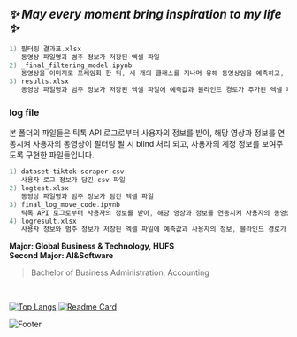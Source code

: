 ## *✨ May every moment bring inspiration to my life ✨* <br>

<!--
**InKyungWoo/InKyungWoo** is a ✨ _special_ ✨ repository because its `README.md` (this file) appears on your GitHub profile.

Here are some ideas to get you started:

- 🔭 I’m currently working on ...
- 🌱 I’m currently learning ...
- 👯 I’m looking to collaborate on ...
- 🤔 I’m looking for help with ...
- 💬 Ask me about ...
- 📫 How to reach me: ...
- 😄 Pronouns: ...
- ⚡ Fun fact: ...
-->



```kotlin
1) 필터링 결과표.xlsx  
   동영상 파일명과 범주 정보가 저장된 엑셀 파일
2) _final_filtering_model.ipynb  
   동영상을 이미지로 프레임화 한 뒤, 세 개의 클래스를 지나며 유해 동영상임을 예측하고, 필터링 될 시 blind 처리 돤 후 예측 결과와 blind 경로를 보여주는 최종 필터링 코드
3) results.xlsx  
   동영상 파일명과 범주 정보가 저장된 엑셀 파일에 예측값과 블라인드 경로가 추가된 엑셀 파일
```

### log file
본 폴더의 파일들은 틱톡 API 로그로부터 사용자의 정보를 받아, 해당 영상과 정보를 연동시켜 사용자의 동영상이 필터링 될 시 blind 처리 되고, 사용자의 계정 정보를 보여주도록 구현한 파일들입니다. 
```kotlin
1) dataset-tiktok-scraper.csv     
   사용자 로그 정보가 담긴 csv 파일   
2) logtest.xlsx  
   동영상 파일명과 범주 정보가 담긴 엑셀 파일
3) final_log_move_code.ipynb  
   틱톡 API 로그로부터 사용자의 정보를 받아, 해당 영상과 정보를 연동시켜 사용자의 동영상이 필터링 될 시 blind 처리 되고, 사용자의 계정 정보를 보여주는 최종 필터링 코드
4) logresult.xlsx  
   사용자 정보와 범주 정보가 저장된 엑셀 파일에 예측값과 사용자의 정보, 블라인드 경로가 추가된 엑셀 파일
```


**Major: Global Business & Technology, HUFS <br> Second Major: AI&Software** <br>

> Bachelor of Business Administration, Accounting

<br>
<div align="left">

[![Top Langs](https://github-readme-stats.vercel.app/api/top-langs/?username=InkyungWoo&layout=compact&theme=material-palenight)](https://github.com/anuraghazra/github-readme-stats) [![Readme Card](https://github-readme-stats.vercel.app/api/pin/?username=InkyungWoo&repo=Inkyung.html&theme=nightowl)](https://github.com/InKyungWoo/Inkyung.html)

</div>

![Footer](https://capsule-render.vercel.app/api?type=waving&color=&height=150&section=footer)
